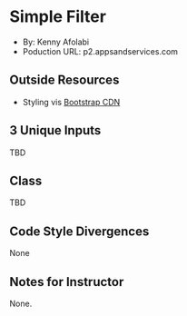 # Simple Filter
+ By: Kenny Afolabi
+ Poduction URL: p2.appsandservices.com

## Outside Resources 
+ Styling vis [Bootstrap CDN](https://www.bootstrapcdn.com)

## 3 Unique Inputs
TBD

## Class
TBD

## Code Style Divergences
None

## Notes for Instructor
None.